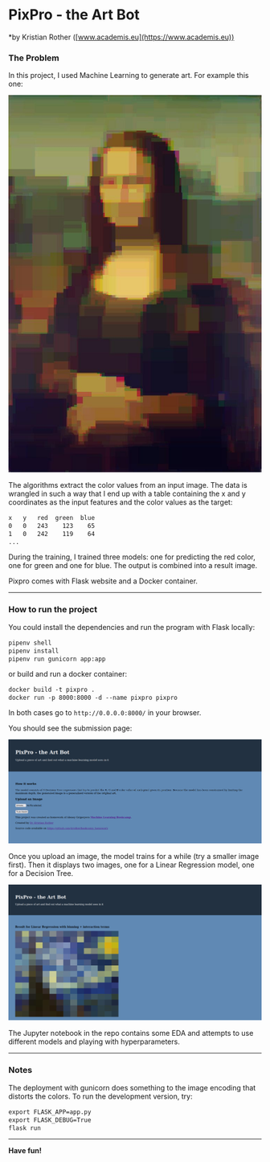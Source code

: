 
# PixPro - the Art Bot

*by Kristian Rother ([www.academis.eu](https://www.academis.eu))

### The Problem

In this project, I used Machine Learning to generate art. 
For example this one:

![](images/tree_monalisa.jpg)

The algorithms extract the color values from an input image.
The data is wrangled in such a way that I end up with a table containing the x and y coordinates as the input features
and the color values as the target:

    x   y   red  green  blue
    0   0   243    123    65
    1   0   242    119    64
    ...

During the training, I trained three models: one for predicting the red color, one for green and one for blue.
The output is combined into a result image.

Pixpro comes with Flask website and a Docker container.

----

### How to run the project

You could install the dependencies and run the program with Flask locally:

    pipenv shell
    pipenv install
    pipenv run gunicorn app:app

or build and run a docker container:

    docker build -t pixpro .
    docker run -p 8000:8000 -d --name pixpro pixpro

In both cases go to `http://0.0.0.0:8000/` in your browser.

You should see the submission page:

![](images/screenshot_main.png)

Once you upload an image, the model trains for a while (try a smaller image first). Then it displays two images, one for a Linear Regression model, one for a Decision Tree.

![](images/screenshot_result.png)

The Jupyter notebook in the repo contains some EDA and attempts to use different models and playing with hyperparameters.

----

### Notes

The deployment with gunicorn does something to the image encoding that distorts the colors.
To run the development version, try:

    export FLASK_APP=app.py
    export FLASK_DEBUG=True
    flask run


----

**Have fun!**
